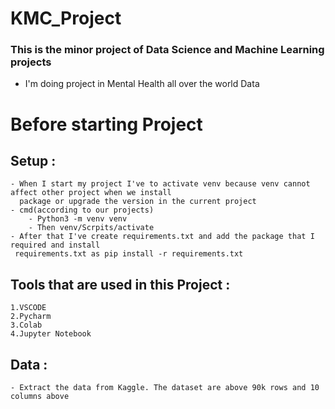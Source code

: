 # KMC_Project
### This is the minor project of Data Science and Machine Learning projects
- I'm doing project in Mental Health all over the world Data

# Before starting Project
  ## Setup :
    - When I start my project I've to activate venv because venv cannot affect other project when we install
      package or upgrade the version in the current project
    - cmd(according to our projects)
        - Python3 -m venv venv
        - Then venv/Scrpits/activate
    - After that I've create requirements.txt and add the package that I required and install 
     requirements.txt as pip install -r requirements.txt

  ## Tools that are used in this Project :
    1.VSCODE
    2.Pycharm
    3.Colab
    4.Jupyter Notebook

  ## Data :
    - Extract the data from Kaggle. The dataset are above 90k rows and 10 columns above
